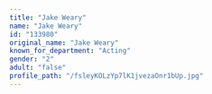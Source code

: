 ```yaml
---
title: "Jake Weary"
name: "Jake Weary"
id: "133980"
original_name: "Jake Weary"
known_for_department: "Acting"
gender: "2"
adult: "false"
profile_path: "/fsleyKOLzYp7lK1jvezaOnr1bUp.jpg"
---
```

